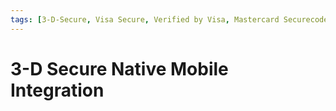 ```yaml
---
tags: [3-D-Secure, Visa Secure, Verified by Visa, Mastercard Securecode, Discover ProtectBuy, JCB J/Secure, AMEX SafeKey, Mobile]
---
```


# 3-D Secure Native Mobile Integration

